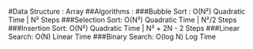 #Data Structure : Array
##Algorithms :
###Bubble Sort : O(N²) Quadratic Time | N² Steps
###Selection Sort: O(N²) Quadratic Time | N²/2 Steps
###Insertion Sort: O(N²) Quadratic Time | N² + 2N - 2 Steps
###Linear Search: O(N) Linear Time
###Binary Search: O(log N) Log Time